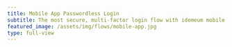 ```yaml
---
title: Mobile App Passwordless Login
subtitle: The most secure, multi-factor login flow with idemeum mobile app.<br><button type="button" class="btn btn-icon btn-3 btn-primary mt-3" onclick="idemeum.LoginPage()"><span class="btn-inner--icon"><i class="fas fa-mobile"></i></span><span class="btn-inner--text">Try mobile app login</span></button><a href="https://docs.idemeum.com/overview/loginapp/" target="_blank"><button type="button" class="btn btn-outline-white mt-3">Docs</button></a>
featured_image: /assets/img/flows/mobile-app.jpg
type: full-view
---
```

<script src="https://kit.fontawesome.com/db82ff0024.js" crossorigin="anonymous"></script>
<script type="text/javascript" src="https://code.jquery.com/jquery-3.4.1.min.js"></script>
<script src="https://asset.idemeum.com/webapp/SDK/idemuam-login3.js"></script>

<script type="text/javascript">
	        var idemeum = new IdemeumLogin(
	            {
	                clientId: 'c1d84ad4-9442-11eb-a8b3-0242ac130003',
	                callback: function(data) {
	                    console.log(data);
	                    debugger;
	                    var d=JSON.parse(data);
	                    if(d.status) {
                      
							alert(d.oidc.idToken);
	                        window.open("/loggedin.html?idToken="+ d.oidc.idToken, "_self")
	                    } else {
	                        alert("message:"+d.message);
	                    }
                    
	                }
	            });
        
</script>
        
    